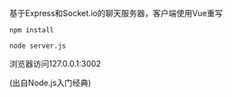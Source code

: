 基于Express和Socket.io的聊天服务器，客户端使用Vue重写
```
npm install
```
```
node server.js
```

浏览器访问127.0.0.1:3002

(出自Node.js入门经典)